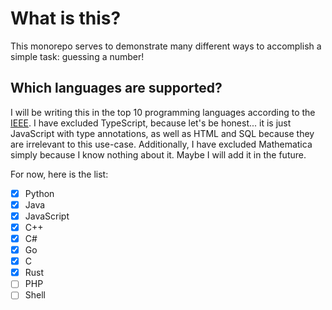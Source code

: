 # What is this?
This monorepo serves to demonstrate many different ways to accomplish a simple task: guessing a number!

## Which languages are supported?
I will be writing this in the top 10 programming languages according to the [IEEE](https://spectrum.ieee.org/top-programming-languages-2024). I have excluded TypeScript, because let's be honest... it is just JavaScript with type annotations, as well as HTML and SQL because they are irrelevant to this use-case. Additionally, I have excluded Mathematica simply because I know nothing about it. Maybe I will add it in the future.

For now, here is the list:

- [x] Python
- [x] Java
- [x] JavaScript
- [x] C++
- [x] C#
- [x] Go
- [x] C
- [x] Rust
- [ ] PHP
- [ ] Shell
